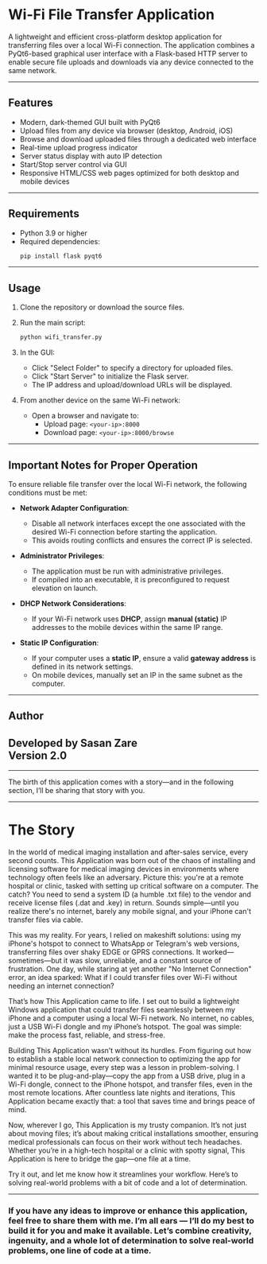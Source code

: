 
# Wi-Fi File Transfer Application

A lightweight and efficient cross-platform desktop application for transferring files over a local Wi-Fi connection. The application combines a PyQt6-based graphical user interface with a Flask-based HTTP server to enable secure file uploads and downloads via any device connected to the same network.

---

## Features

- Modern, dark-themed GUI built with PyQt6
- Upload files from any device via browser (desktop, Android, iOS)
- Browse and download uploaded files through a dedicated web interface
- Real-time upload progress indicator
- Server status display with auto IP detection
- Start/Stop server control via GUI
- Responsive HTML/CSS web pages optimized for both desktop and mobile devices

---

## Requirements

- Python 3.9 or higher
- Required dependencies:
  ```bash
  pip install flask pyqt6
  ```

---

## Usage

1. Clone the repository or download the source files.
2. Run the main script:
   ```bash
   python wifi_transfer.py
   ```
3. In the GUI:
   - Click "Select Folder" to specify a directory for uploaded files.
   - Click "Start Server" to initialize the Flask server.
   - The IP address and upload/download URLs will be displayed.

4. From another device on the same Wi-Fi network:
   - Open a browser and navigate to:
     - Upload page: `<your-ip>:8000`
     - Download page: `<your-ip>:8000/browse`

---

## Important Notes for Proper Operation

To ensure reliable file transfer over the local Wi-Fi network, the following conditions must be met:

- **Network Adapter Configuration**:
  - Disable all network interfaces except the one associated with the desired Wi-Fi connection before starting the application.
  - This avoids routing conflicts and ensures the correct IP is selected.

- **Administrator Privileges**:
  - The application must be run with administrative privileges.
  - If compiled into an executable, it is preconfigured to request elevation on launch.

- **DHCP Network Considerations**:
  - If your Wi-Fi network uses **DHCP**, assign **manual (static)** IP addresses to the mobile devices within the same IP range.

- **Static IP Configuration**:
  - If your computer uses a **static IP**, ensure a valid **gateway address** is defined in its network settings.
  - On mobile devices, manually set an IP in the same subnet as the computer.


---

## Author

Developed by Sasan Zare  
Version 2.0
---
---

The birth of this application comes with a story—and in the following section, I’ll be sharing that story with you.

---
# The Story

In the world of medical imaging installation and after-sales service, every second counts. This Application was born out of the chaos of installing and licensing software for medical imaging devices in environments where technology often feels like an adversary. Picture this: you're at a remote hospital or clinic, tasked with setting up critical software on a computer. The catch? You need to send a system ID (a humble .txt file) to the vendor and receive license files (.dat and .key) in return. Sounds simple—until you realize there's no internet, barely any mobile signal, and your iPhone can't transfer files via cable.

This was my reality. For years, I relied on makeshift solutions: using my iPhone's hotspot to connect to WhatsApp or Telegram's web versions, transferring files over shaky EDGE or GPRS connections. It worked—sometimes—but it was slow, unreliable, and a constant source of frustration. One day, while staring at yet another "No Internet Connection" error, an idea sparked: What if I could transfer files over Wi-Fi without needing an internet connection?

That’s how This Application came to life. I set out to build a lightweight Windows application that could transfer files seamlessly between my iPhone and a computer using a local Wi-Fi network. No internet, no cables, just a USB Wi-Fi dongle and my iPhone’s hotspot. The goal was simple: make the process fast, reliable, and stress-free.

Building This Application wasn’t without its hurdles. From figuring out how to establish a stable local network connection to optimizing the app for minimal resource usage, every step was a lesson in problem-solving. I wanted it to be plug-and-play—copy the app from a USB drive, plug in a Wi-Fi dongle, connect to the iPhone hotspot, and transfer files, even in the most remote locations. After countless late nights and iterations, This Application became exactly that: a tool that saves time and brings peace of mind.

Now, wherever I go, This Application is my trusty companion. It’s not just about moving files; it’s about making critical installations smoother, ensuring medical professionals can focus on their work without tech headaches. Whether you’re in a high-tech hospital or a clinic with spotty signal, This Application is here to bridge the gap—one file at a time.

Try it out, and let me know how it streamlines your workflow. Here’s to solving real-world problems with a bit of code and a lot of determination.

---
### If you have any ideas to improve or enhance this application, feel free to share them with me. I’m all ears — I’ll do my best to build it for you and make it available. Let’s combine creativity, ingenuity, and a whole lot of determination to solve real-world problems, one line of code at a time.
